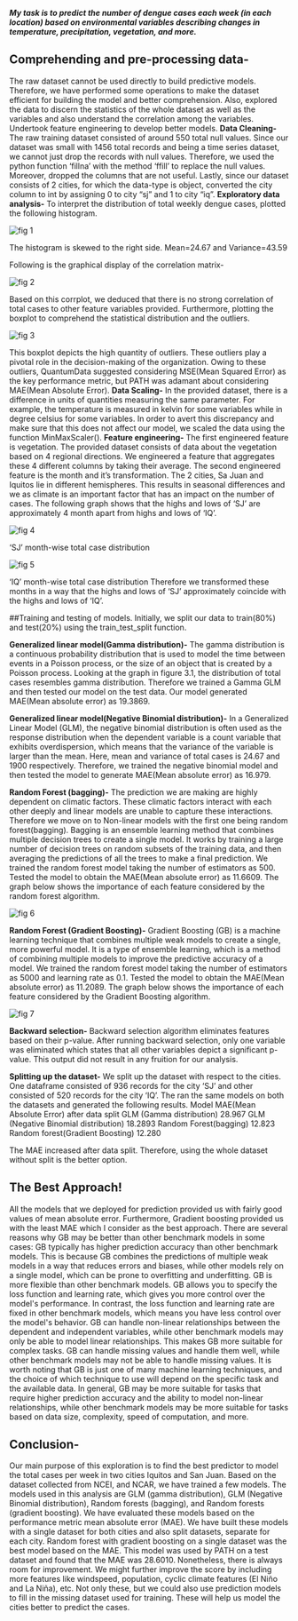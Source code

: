 ***My task is to predict the number of dengue cases each week (in each location) based on environmental variables describing changes in temperature, precipitation, vegetation, and more.***

## **Comprehending and pre-processing data-**
The raw dataset cannot be used directly to build predictive models. Therefore, we have performed some operations to make the dataset efficient for building the model and better comprehension. Also,  explored the data to discern the statistics of the whole dataset as well as the variables and also understand the correlation among the variables. Undertook feature engineering to develop better models.
**Data Cleaning-**
The raw training dataset consisted of around 550 total null values. Since our dataset was small with 1456 total records and being a time series dataset, we cannot just drop the records with null values. Therefore, we used the python function ‘fillna’ with the method ‘ffill’ to replace the null values. Moreover, dropped the columns that are not useful.
Lastly, since our dataset consists of 2 cities, for which the data-type is object, converted the city column to int by assigning 0 to city “sj” and 1 to city “iq”.
**Exploratory data analysis-**
To interpret the distribution of total weekly dengue cases, plotted the following histogram.

![fig 1](f1.png)

The histogram is skewed to the right side. Mean=24.67 and Variance=43.59

Following is the graphical display of the correlation matrix-

![fig 2](f2.png)

Based on this corrplot, we deduced that there is no strong correlation of total cases to other feature variables provided.
Furthermore, plotting the boxplot to comprehend the statistical distribution and the outliers. 

![fig 3](f3.png)

This boxplot depicts the high quantity of outliers. These outliers play a pivotal role in the decision-making of the organization. Owing to these outliers, QuantumData suggested considering MSE(Mean Squared Error) as the key performance metric, but PATH was adamant about considering MAE(Mean Absolute Error).
**Data Scaling-**
In the provided dataset, there is a difference in units of quantities measuring the same parameter. For example, the temperature is measured in kelvin for some variables while in degree celsius for some variables. In order to avert this discrepancy and make sure that this does not affect our model, we scaled the data using the function MinMaxScaler().
**Feature engineering-**
The first engineered feature is vegetation. The provided dataset consists of data about the vegetation based on 4 regional directions. We engineered a feature that aggregates these 4 different columns by taking their average.
The second engineered feature is the month and it’s transformation. The 2 cities, Sa Juan and Iquitos lie in different hemispheres. This results in seasonal differences and we as climate is an important factor that has an impact on the number of cases. The following graph shows that the highs and lows of ‘SJ’ are approximately 4 month apart from highs and lows of ‘IQ’.

![fig 4](f4.png)                                                                           

‘SJ’ month-wise total case distribution           

![fig 5](f5.png)                                                                           

‘IQ’ month-wise total case distribution
Therefore we transformed these months in a way that the highs and lows of ‘SJ’ approximately coincide with the highs and lows of ‘IQ’.
 
##Training and testing of models.
Initially, we split our data to train(80%) and test(20%) using the train_test_split function.

**Generalized linear model(Gamma distribution)-**
The gamma distribution is a continuous probability distribution that is used to model the time between events in a Poisson process, or the size of an object that is created by a Poisson process. Looking at the graph in figure 3.1, the distribution of total cases resembles gamma distribution. Therefore we trained a Gamma GLM and then tested our model on the test data. Our model generated MAE(Mean absolute error) as 19.3869.

**Generalized linear model(Negative Binomial distribution)-**
In a Generalized Linear Model (GLM), the negative binomial distribution is often used as the response distribution when the dependent variable is a count variable that exhibits overdispersion, which means that the variance of the variable is larger than the mean. Here, mean and variance of total cases is 24.67 and 1900 respectively. Therefore, we trained the negative binomial model and then tested the model to generate MAE(Mean absolute error) as 16.979.

**Random Forest (bagging)-**
The prediction we are making are highly dependent on climatic factors. These climatic factors interact with each other deeply and linear models are unable to capture these interactions. Therefore we move on to Non-linear models with the first one being random forest(bagging). Bagging is an ensemble learning method that combines multiple decision trees to create a single model. It works by training a large number of decision trees on random subsets of the training data, and then averaging the predictions of all the trees to make a final prediction. We trained the random forest model taking the number of estimators as 500. Tested the model to obtain the MAE(Mean absolute error) as 11.6609. The graph below shows the importance of each feature considered by the random forest algorithm.  

![fig 6](f6.png)                                                                           

**Random Forest (Gradient Boosting)-**
Gradient Boosting (GB) is a machine learning technique that combines multiple weak models to create a single, more powerful model. It is a type of ensemble learning, which is a method of combining multiple models to improve the predictive accuracy of a model. We trained the random forest model taking the number of estimators as 5000 and learning rate as 0.1. Tested the model to obtain the MAE(Mean absolute error) as 11.2089.
The graph below shows the importance of each feature considered by the Gradient Boosting algorithm. 

![fig 7](f7.png)                                                                           

**Backward selection-**
Backward selection algorithm eliminates features based on their p-value. After running backward selection, only one variable was eliminated which states that all other variables depict a significant p-value. This output did not result in any fruition for our analysis.

**Splitting up the dataset-**
We split up the dataset with respect to the cities. One dataframe consisted of 936 records for the city  ‘SJ’ and other consisted of 520 records for the city ‘IQ’.  The ran the same models on both the datasets and generated the following results.
Model
MAE(Mean Absolute Error) after data split
GLM (Gamma distribution)
28.967
GLM (Negative Binomial distribution)
18.2893
Random Forest(bagging)
12.823
Random forest(Gradient Boosting)
12.280

The MAE increased after data split. Therefore, using the whole dataset without split is the better option.

## The Best Approach!
All the models that we deployed for prediction provided us with fairly good values of mean absolute error. Furthermore, Gradient boosting provided us with the least MAE which I consider as the best approach. 
There are several reasons why GB may be better than other benchmark models in some cases:
GB typically has higher prediction accuracy than other benchmark models. This is because GB combines the predictions of multiple weak models in a way that reduces errors and biases, while other models rely on a single model, which can be prone to overfitting and underfitting.
GB is more flexible than other benchmark models. GB allows you to specify the loss function and learning rate, which gives you more control over the model's performance. In contrast, the loss function and learning rate are fixed in other benchmark models, which means you have less control over the model's behavior.
GB can handle non-linear relationships between the dependent and independent variables, while other benchmark models may only be able to model linear relationships. This makes GB more suitable for complex tasks.
GB can handle missing values and handle them well, while other benchmark models may not be able to handle missing values.
It is worth noting that GB is just one of many machine learning techniques, and the choice of which technique to use will depend on the specific task and the available data. In general, GB may be more suitable for tasks that require higher prediction accuracy and the ability to model non-linear relationships, while other benchmark models may be more suitable for tasks based on data size, complexity, speed of computation, and more.

## Conclusion-
Our main purpose of this exploration is to find the best predictor to model the total cases per week in two cities Iquitos and San Juan. Based on the dataset collected from NCEI, and NCAR, we have trained a few models. The models used in this analysis are GLM (gamma distribution), GLM (Negative Binomial distribution), Random forests (bagging), and Random forests (gradient boosting). We have evaluated these models based on the performance metric mean absolute error (MAE). We have built these models with a single dataset for both cities and also split datasets, separate for each city. Random forest with gradient boosting on a single dataset was the best model based on the MAE. 
This model was used by PATH on a test dataset and found that the MAE was 28.6010. Nonetheless, there is always room for improvement. We might further improve the score by including more features like windspeed, population, cyclic climate features (El Niño and La Niña), etc. Not only these, but we could also use prediction models to fill in the missing dataset used for training. These will help us model the cities better to predict the cases.
